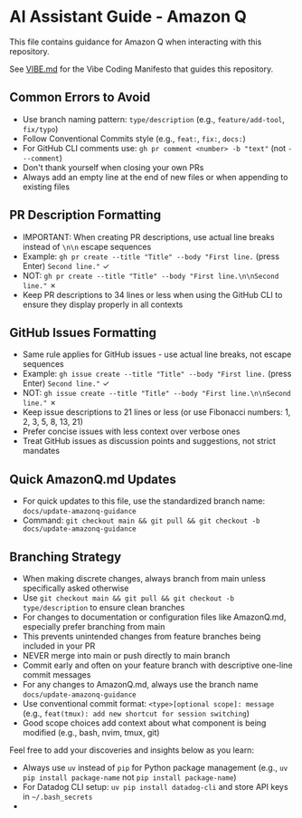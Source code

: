 # AI Assistant Guide - Amazon Q

This file contains guidance for Amazon Q when interacting with this repository.

See [VIBE.md](./VIBE.md) for the Vibe Coding Manifesto that guides this repository.

## Common Errors to Avoid
- Use branch naming pattern: `type/description` (e.g., `feature/add-tool`, `fix/typo`)
- Follow Conventional Commits style (e.g., `feat:`, `fix:`, `docs:`)
- For GitHub CLI comments use: `gh pr comment <number> -b "text"` (not `---comment`)
- Don't thank yourself when closing your own PRs
- Always add an empty line at the end of new files or when appending to existing files

## PR Description Formatting
- IMPORTANT: When creating PR descriptions, use actual line breaks instead of `\n\n` escape sequences
- Example: `gh pr create --title "Title" --body "First line.` (press Enter) `Second line."` ✓
- NOT: `gh pr create --title "Title" --body "First line.\n\nSecond line."` ✗
- Keep PR descriptions to 34 lines or less when using the GitHub CLI to ensure they display properly in all contexts

## GitHub Issues Formatting
- Same rule applies for GitHub issues - use actual line breaks, not escape sequences
- Example: `gh issue create --title "Title" --body "First line.` (press Enter) `Second line."` ✓
- NOT: `gh issue create --title "Title" --body "First line.\n\nSecond line."` ✗
- Keep issue descriptions to 21 lines or less (or use Fibonacci numbers: 1, 2, 3, 5, 8, 13, 21)
- Prefer concise issues with less context over verbose ones
- Treat GitHub issues as discussion points and suggestions, not strict mandates

## Quick AmazonQ.md Updates
- For quick updates to this file, use the standardized branch name: `docs/update-amazonq-guidance`
- Command: `git checkout main && git pull && git checkout -b docs/update-amazonq-guidance`

## Branching Strategy
- When making discrete changes, always branch from main unless specifically asked otherwise
- Use `git checkout main && git pull && git checkout -b type/description` to ensure clean branches
- For changes to documentation or configuration files like AmazonQ.md, especially prefer branching from main
- This prevents unintended changes from feature branches being included in your PR
- NEVER merge into main or push directly to main branch
- Commit early and often on your feature branch with descriptive one-line commit messages
- For any changes to AmazonQ.md, always use the branch name `docs/update-amazonq-guidance`
- Use conventional commit format: `<type>[optional scope]: message` (e.g., `feat(tmux): add new shortcut for session switching`)
- Good scope choices add context about what component is being modified (e.g., bash, nvim, tmux, git)

Feel free to add your discoveries and insights below as you learn:

- Always use `uv` instead of `pip` for Python package management (e.g., `uv pip install package-name` not `pip install package-name`)
- For Datadog CLI setup: `uv pip install datadog-cli` and store API keys in `~/.bash_secrets`
- 
